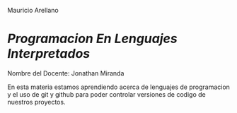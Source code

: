 Mauricio Arellano

# _Programacion En Lenguajes Interpretados_

  Nombre del Docente: Jonathan Miranda  
  
  En esta materia estamos aprendiendo acerca de lenguajes de programacion y el uso de git y github para poder controlar versiones de codigo de nuestros proyectos.





